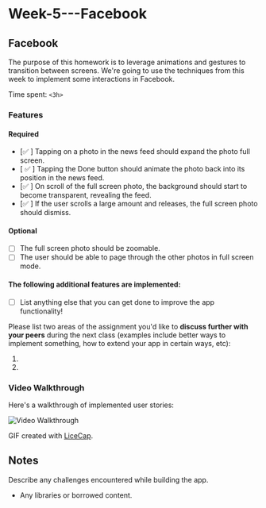 # Week-5---Facebook

## Facebook

The purpose of this homework is to leverage animations and gestures to transition between screens. We're going to use the techniques from this week to implement some interactions in Facebook.

Time spent: `<3h>`

### Features

#### Required

- [✅ ] Tapping on a photo in the news feed should expand the photo full screen.
- [ ✅ ] Tapping the Done button should animate the photo back into its position in the news feed.
- [✅  ] On scroll of the full screen photo, the background should start to become transparent, revealing the feed.
- [✅  ] If the user scrolls a large amount and releases, the full screen photo should dismiss.

#### Optional

- [ ] The full screen photo should be zoomable.
- [ ] The user should be able to page through the other photos in full screen mode.

#### The following **additional** features are implemented:

- [ ] List anything else that you can get done to improve the app functionality!

Please list two areas of the assignment you'd like to **discuss further with your peers** during the next class (examples include better ways to implement something, how to extend your app in certain ways, etc):

1. 
2. 

### Video Walkthrough 

Here's a walkthrough of implemented user stories:

<img src='http://i.imgur.com/DUIuvVu.gifv' title='Video Walkthrough' width='' alt='Video Walkthrough' />

GIF created with [LiceCap](http://www.cockos.com/licecap/).

## Notes

Describe any challenges encountered while building the app.

* Any libraries or borrowed content.
